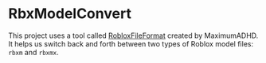 # RbxModelConvert

This project uses a tool called [RobloxFileFormat](https://github.com/maximumadhd/roblox-file-format) created by MaximumADHD. It helps us switch back and forth between two types of Roblox model files: `rbxm` and `rbxmx`.